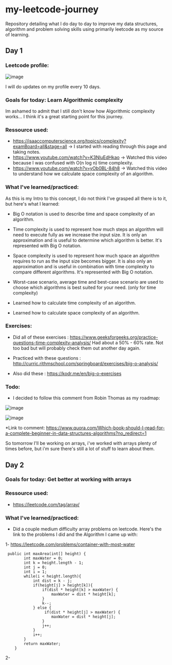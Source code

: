 # my-leetcode-journey
Repository detailing what I do day to day to improve my data structures, algorithm and problem solving skills using primarily leetcode as my source of learning.

## Day 1

### Leetcode profile:


![image](https://github.com/BlunderBarry/my-leetcode-journey/assets/115489663/1df9efb8-6fdb-45a4-91bc-091790b79ad9)

I will do updates on my profile every 10 days.

### Goals for today: Learn Algorithmic complexity
Im ashamed to admit that I still don't know how Algorithmic complexity works... I think it's a great starting point for this journey.

### Ressource used:
- https://isaaccomputerscience.org/topics/complexity?examBoard=all&stage=all -> I started with reading through this page and taking notes.
- https://www.youtube.com/watch?v=K3NluEdHkao -> Watched this video because I was confused with O(n log n) time complexity.
- https://www.youtube.com/watch?v=yOb0BL-84h8 -> Watched this video to understand how we calculate space complexity of an algorithm.

### What I've learned/practiced:
As this is my Intro to this concept, I do not think I've grasped all there is to it, but here's what I learned:

- Big O notation is used to describe time and space complexity of an algorithm.

- Time complexity is used to represent how much steps an algorithm will need to execute fully
as we increase the input size. It is only an approximation and is useful to determine which algorithm is better.
It's represented with Big O notation.

- Space complexity is used to represent how much space an algorithm requires to run as the input size becomes bigger.
It is also only an approximation and is useful in combination with time complexity to compare different algorithms.
It's represented with Big O notation.

- Worst-case scenario, average time and best-case scenario are used to choose which algorithms is best suited for your need.
(only for time complexity)

- Learned how to calculate time complexity of an algorithm.

- Learned how to calculate space complexity of an algorithm.

### Exercises:

- Did all of these exercises : https://www.geeksforgeeks.org/practice-questions-time-complexity-analysis/
Had about a 50% - 60% rate. Not too bad but will probably check them out another day again.

- Practiced with these questions : http://curric.rithmschool.com/springboard/exercises/big-o-analysis/

- Also did these : https://kodr.me/en/big-o-exercises

### Todo:

- I decided to follow this comment from Robin Thomas as my roadmap:


![image](https://github.com/BlunderBarry/my-leetcode-journey/assets/115489663/9907b1a0-b28c-4be4-9b98-73e8e9dcd98a)

![image](https://github.com/BlunderBarry/my-leetcode-journey/assets/115489663/4fd64149-6c3e-44a5-864e-38f92ea25c7e)

*Link to comment: https://www.quora.com/Which-book-should-I-read-for-a-complete-beginner-in-data-structures-algorithms?no_redirect=1

So tomorrow I'll be working on arrays, i've worked with arrays plenty of times before, but i'm sure there's still a lot of
stuff to learn about them.


## Day 2

### Goals for today: Get better at working with arrays

### Ressource used:

- https://leetcode.com/tag/array/

 ### What I've learned/practiced:

 - Did a couple medium difficulty array problems on leetcode. Here's the link to the problems I did and the Algorithm I came up with:

1- https://leetcode.com/problems/container-with-most-water
```
 public int maxArea(int[] height) {
        int maxWater = 0; 
        int k = height.length - 1;
        int j = 0;
        int i = 1;
        while(i < height.length){
            int dist = k - j;
            if(height[j] > height[k]){
                if(dist * height[k] > maxWater) {
                    maxWater = dist * height[k];
                }
                k--;
            } else {
                 if(dist * height[j] > maxWater) {
                    maxWater = dist * height[j];
                }
                j++;
            }
            i++;
        }
        return maxWater;
    }

```

2-






